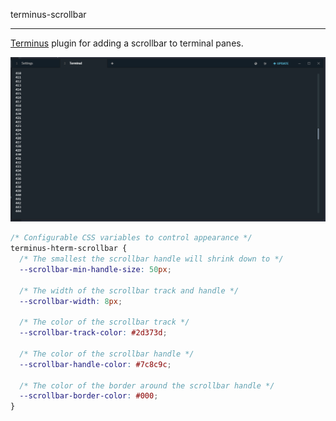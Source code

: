 
terminus-scrollbar

---

[Terminus](https://eugeny.github.io/terminus/) plugin for adding a scrollbar to terminal panes.

![screenshot](scrollbar.png)

```css
/* Configurable CSS variables to control appearance */
terminus-hterm-scrollbar {
  /* The smallest the scrollbar handle will shrink down to */
  --scrollbar-min-handle-size: 50px;

  /* The width of the scrollbar track and handle */
  --scrollbar-width: 8px;

  /* The color of the scrollbar track */
  --scrollbar-track-color: #2d373d;

  /* The color of the scrollbar handle */
  --scrollbar-handle-color: #7c8c9c;

  /* The color of the border around the scrollbar handle */
  --scrollbar-border-color: #000;
}
```
